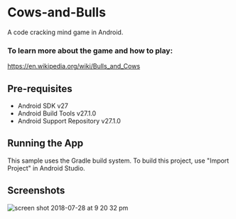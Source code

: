 # Cows-and-Bulls
 
 A code cracking mind game in Android.

### To learn more about the game and how to play:
https://en.wikipedia.org/wiki/Bulls_and_Cows


## Pre-requisites

- Android SDK v27
- Android Build Tools v27.1.0
- Android Support Repository v27.1.0

## Running the App

This sample uses the Gradle build system. To build this project, use "Import Project" in Android Studio.

## Screenshots


![screen shot 2018-07-28 at 9 20 32 pm](https://user-images.githubusercontent.com/21357853/43358287-a97409aa-92ac-11e8-908f-5e94d0808b3a.png)



